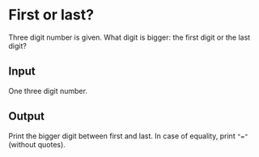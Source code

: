 # First or last?
Three digit number is given. What digit is bigger: the first digit or the last digit?

## Input
One three digit number.

## Output
Print the bigger digit between first and last. In case of equality, print `"="` (without quotes).